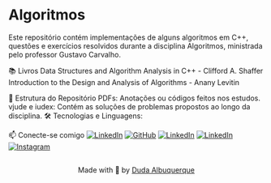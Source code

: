 # Algoritmos

Este repositório contém implementações de alguns algoritmos em C++, questões e exercícios resolvidos durante a disciplina Algoritmos, ministrada pelo professor Gustavo Carvalho.

📚 Livros
Data Structures and Algorithm Analysis in C++ - Clifford A. Shaffer
Introduction to the Design and Analysis of Algorithms - Anany Levitin


📁 Estrutura do Repositório
PDFs: Anotações ou códigos feitos nos estudos.
vjude e iudex: Contém as soluções de problemas propostos ao longo da disciplina.
🛠 Tecnologias e Linguagens:




📫 Conecte-se comigo 
[![LinkedIn](https://img.shields.io/badge/LinkedIn-0077B5?style=for-the-badge&logo=linkedin&logoColor=white)](https://www.linkedin.com/in/eduarda-albuquerque-48305121a)    [![GitHub](https://img.shields.io/badge/GitHub-000?style=for-the-badge&logo=github&logoColor=FFFFFF)](https://github.com/dudalbuquerque) 
[![LinkedIn](https://img.shields.io/static/v1?message=Gmail&logo=gmail&label=&color=D14836&logoColor=white&labelColor=&style=for-the-badge)](https://www.linkedin.com/in/eduarda-albuquerque-48305121a) 
[![LinkedIn](https://img.shields.io/static/v1?message=Discord&logo=discord&label=&color=7289DA&logoColor=white&labelColor=&style=for-the-badge)](https://www.linkedin.com/in/eduarda-albuquerque-48305121a) 
[![Instagram](https://img.shields.io/badge/Instagram-E4405F?style=for-the-badge&logo=instagram&logoColor=white)](https://www.instagram.com/seu_perfil) 

##  
<div align="center">Made with 🤍 by <a href="https://github.com/dudalbuquerque">Duda Albuquerque</a></div>


